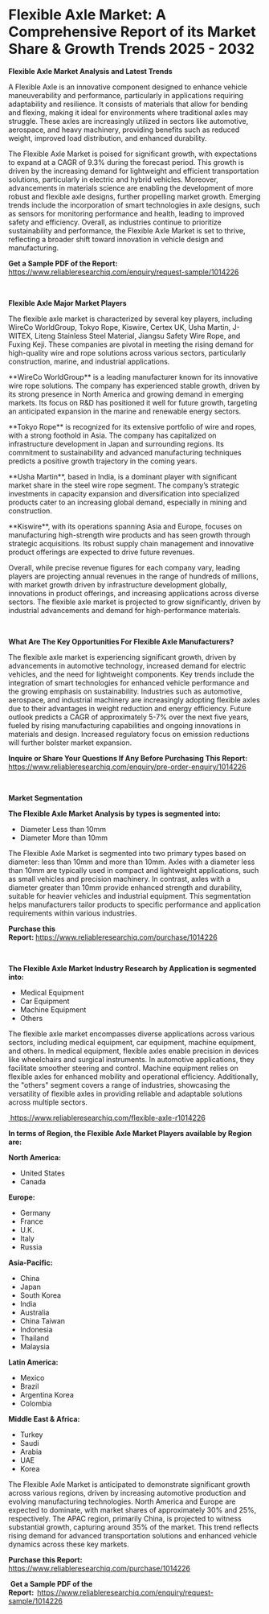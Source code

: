 <p><h1>Flexible Axle Market: A Comprehensive Report of its Market Share & Growth Trends 2025 - 2032</h1></p><p><strong>Flexible Axle Market Analysis and Latest Trends</strong></p>
<p><p>A Flexible Axle is an innovative component designed to enhance vehicle maneuverability and performance, particularly in applications requiring adaptability and resilience. It consists of materials that allow for bending and flexing, making it ideal for environments where traditional axles may struggle. These axles are increasingly utilized in sectors like automotive, aerospace, and heavy machinery, providing benefits such as reduced weight, improved load distribution, and enhanced durability.</p><p>The Flexible Axle Market is poised for significant growth, with expectations to expand at a CAGR of 9.3% during the forecast period. This growth is driven by the increasing demand for lightweight and efficient transportation solutions, particularly in electric and hybrid vehicles. Moreover, advancements in materials science are enabling the development of more robust and flexible axle designs, further propelling market growth. Emerging trends include the incorporation of smart technologies in axle designs, such as sensors for monitoring performance and health, leading to improved safety and efficiency. Overall, as industries continue to prioritize sustainability and performance, the Flexible Axle Market is set to thrive, reflecting a broader shift toward innovation in vehicle design and manufacturing.</p></p>
<p><strong>Get a Sample PDF of the Report:&nbsp;</strong> <a href="https://www.reliableresearchiq.com/enquiry/request-sample/1014226?utm_campaign=3205&utm_medium=2&utm_source=Github&utm_content=ia&utm_term=17042025&utm_id=flexible-axle">https://www.reliableresearchiq.com/enquiry/request-sample/1014226</a></p>
<p>&nbsp;</p>
<p><strong>Flexible Axle Major Market Players</strong></p>
<p><p>The flexible axle market is characterized by several key players, including WireCo WorldGroup, Tokyo Rope, Kiswire, Certex UK, Usha Martin, J-WITEX, Liteng Stainless Steel Material, Jiangsu Safety Wire Rope, and Fuxing Keji. These companies are pivotal in meeting the rising demand for high-quality wire and rope solutions across various sectors, particularly construction, marine, and industrial applications.</p><p>**WireCo WorldGroup** is a leading manufacturer known for its innovative wire rope solutions. The company has experienced stable growth, driven by its strong presence in North America and growing demand in emerging markets. Its focus on R&D has positioned it well for future growth, targeting an anticipated expansion in the marine and renewable energy sectors.</p><p>**Tokyo Rope** is recognized for its extensive portfolio of wire and ropes, with a strong foothold in Asia. The company has capitalized on infrastructure development in Japan and surrounding regions. Its commitment to sustainability and advanced manufacturing techniques predicts a positive growth trajectory in the coming years.</p><p>**Usha Martin**, based in India, is a dominant player with significant market share in the steel wire rope segment. The company’s strategic investments in capacity expansion and diversification into specialized products cater to an increasing global demand, especially in mining and construction.</p><p>**Kiswire**, with its operations spanning Asia and Europe, focuses on manufacturing high-strength wire products and has seen growth through strategic acquisitions. Its robust supply chain management and innovative product offerings are expected to drive future revenues.</p><p>Overall, while precise revenue figures for each company vary, leading players are projecting annual revenues in the range of hundreds of millions, with market growth driven by infrastructure development globally, innovations in product offerings, and increasing applications across diverse sectors. The flexible axle market is projected to grow significantly, driven by industrial advancements and demand for high-performance materials.</p></p>
<p>&nbsp;</p>
<p><strong>What Are The Key Opportunities For Flexible Axle Manufacturers?</strong></p>
<p><p>The flexible axle market is experiencing significant growth, driven by advancements in automotive technology, increased demand for electric vehicles, and the need for lightweight components. Key trends include the integration of smart technologies for enhanced vehicle performance and the growing emphasis on sustainability. Industries such as automotive, aerospace, and industrial machinery are increasingly adopting flexible axles due to their advantages in weight reduction and energy efficiency. Future outlook predicts a CAGR of approximately 5-7% over the next five years, fueled by rising manufacturing capabilities and ongoing innovations in materials and design. Increased regulatory focus on emission reductions will further bolster market expansion.</p></p>
<p><strong>Inquire or Share Your Questions If Any Before Purchasing This Report:</strong> <a href="https://www.reliableresearchiq.com/enquiry/pre-order-enquiry/1014226?utm_campaign=3205&utm_medium=2&utm_source=Github&utm_content=ia&utm_term=17042025&utm_id=flexible-axle">https://www.reliableresearchiq.com/enquiry/pre-order-enquiry/1014226</a></p>
<p>&nbsp;</p>
<p><strong>Market Segmentation</strong></p>
<p><strong>The Flexible Axle Market Analysis by types is segmented into:</strong></p>
<p><ul><li>Diameter Less than 10mm</li><li>Diameter More than 10mm</li></ul></p>
<p><p>The Flexible Axle Market is segmented into two primary types based on diameter: less than 10mm and more than 10mm. Axles with a diameter less than 10mm are typically used in compact and lightweight applications, such as small vehicles and precision machinery. In contrast, axles with a diameter greater than 10mm provide enhanced strength and durability, suitable for heavier vehicles and industrial equipment. This segmentation helps manufacturers tailor products to specific performance and application requirements within various industries.</p></p>
<p><strong>Purchase this Report:&nbsp;</strong><a href="https://www.reliableresearchiq.com/purchase/1014226?utm_campaign=3205&utm_medium=2&utm_source=Github&utm_content=ia&utm_term=17042025&utm_id=flexible-axle">https://www.reliableresearchiq.com/purchase/1014226</a></p>
<p>&nbsp;</p>
<p><strong>The Flexible Axle Market Industry Research by Application is segmented into:</strong></p>
<p><ul><li>Medical Equipment</li><li>Car Equipment</li><li>Machine Equipment</li><li>Others</li></ul></p>
<p><p>The flexible axle market encompasses diverse applications across various sectors, including medical equipment, car equipment, machine equipment, and others. In medical equipment, flexible axles enable precision in devices like wheelchairs and surgical instruments. In automotive applications, they facilitate smoother steering and control. Machine equipment relies on flexible axles for enhanced mobility and operational efficiency. Additionally, the "others" segment covers a range of industries, showcasing the versatility of flexible axles in providing reliable and adaptable solutions across multiple sectors.</p></p>
<p><a href="https://www.reliableresearchiq.com/flexible-axle-r1014226?utm_campaign=3205&utm_medium=2&utm_source=Github&utm_content=ia&utm_term=17042025&utm_id=flexible-axle">&nbsp;https://www.reliableresearchiq.com/flexible-axle-r1014226</a></p>
<p><strong>In terms of Region, the Flexible Axle Market Players available by Region are:</strong></p>
<p>
    <p> <strong> North America: </strong>
        <ul>
            <li>United States</li>
            <li>Canada</li>
        </ul>
        </p> 
    <p> <strong> Europe: </strong>
        <ul>
            <li>Germany</li>
            <li>France</li>
            <li>U.K.</li>
            <li>Italy</li>
            <li>Russia</li>
        </ul>
        </p> 
    <p> <strong> Asia-Pacific: </strong>
        <ul>
            <li>China</li>
            <li>Japan</li>
            <li>South Korea</li>
            <li>India</li>
            <li>Australia</li>
            <li>China Taiwan</li>
            <li>Indonesia</li>
            <li>Thailand</li>
            <li>Malaysia</li>
        </ul>
        </p> 
    <p> <strong> Latin America: </strong>
        <ul>
            <li>Mexico</li>
            <li>Brazil</li>
            <li>Argentina Korea</li>
            <li>Colombia</li>
        </ul>
        </p> 
    <p> <strong> Middle East & Africa: </strong>
        <ul>
            <li>Turkey</li>
            <li>Saudi</li>
            <li>Arabia</li>
            <li>UAE</li>
            <li>Korea</li>
        </ul>
    </p>
    </p>
<p><p>The Flexible Axle Market is anticipated to demonstrate significant growth across various regions, driven by increasing automotive production and evolving manufacturing technologies. North America and Europe are expected to dominate, with market shares of approximately 30% and 25%, respectively. The APAC region, primarily China, is projected to witness substantial growth, capturing around 35% of the market. This trend reflects rising demand for advanced transportation solutions and enhanced vehicle dynamics across these key markets.</p></p>
<p><strong>Purchase this Report: </strong><a href="https://www.reliableresearchiq.com/purchase/1014226?utm_campaign=3205&utm_medium=2&utm_source=Github&utm_content=ia&utm_term=17042025&utm_id=flexible-axle">https://www.reliableresearchiq.com/purchase/1014226</a></p>
<p>&nbsp;<strong>Get a Sample PDF of the Report:&nbsp;&nbsp;</strong><a href="https://www.reliableresearchiq.com/enquiry/request-sample/1014226?utm_campaign=3205&utm_medium=2&utm_source=Github&utm_content=ia&utm_term=17042025&utm_id=flexible-axle">https://www.reliableresearchiq.com/enquiry/request-sample/1014226</a></p>
<p><strong></strong></p>
<p><p></p><p></p><p></p></p>